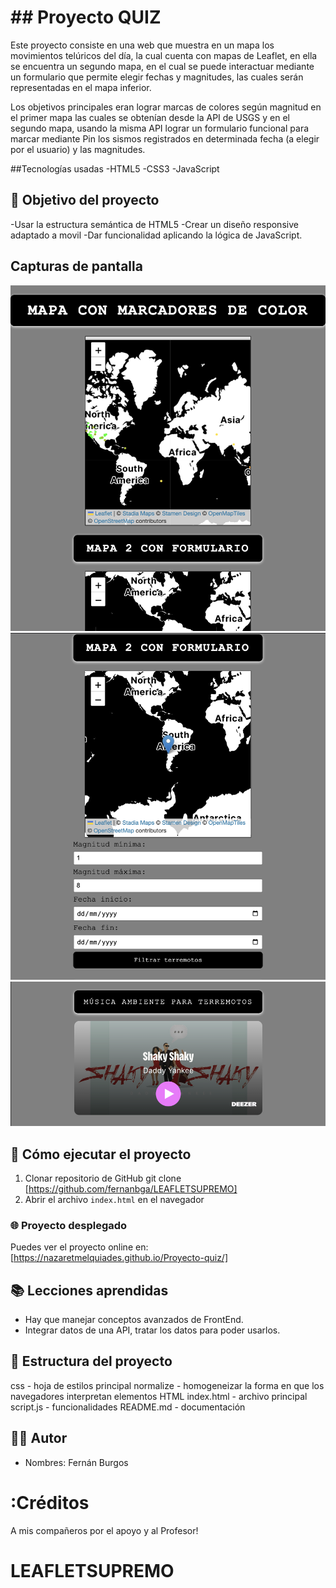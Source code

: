 # ## Proyecto QUIZ
Este proyecto consiste en una web que muestra en un mapa los movimientos telúricos del día, la cual cuenta con mapas de Leaflet, en ella se encuentra un segundo mapa, en el cual se puede interactuar mediante un formulario que permite elegir fechas y magnitudes, las cuales serán representadas en el mapa inferior.

Los objetivos principales eran lograr marcas de colores según magnitud en el primer mapa las cuales se obtenían desde la API de USGS y en el segundo mapa, usando la misma API lograr un formulario funcional para marcar mediante Pin los sismos registrados en determinada fecha (a elegir por el usuario) y las magnitudes.

##Tecnologías usadas
-HTML5
-CSS3
-JavaScript

## :dart: Objetivo del proyecto
-Usar la estructura semántica de HTML5
-Crear un diseño responsive adaptado a movil
-Dar funcionalidad aplicando la lógica de JavaScript.

## Capturas de pantalla
<img src="./assets/captura1.png" alt="Captura1">
<img src="./assets/captura2.png" alt="Captura2">
<img src="./assets/captura3.png" alt="Captura3">

## :rocket: Cómo ejecutar el proyecto
1. Clonar repositorio de GitHub
git clone [https://github.com/fernanbga/LEAFLETSUPREMO]
2. Abrir el archivo `index.html` en el navegador
### :globe_with_meridians: Proyecto desplegado
Puedes ver el proyecto online en:
[https://nazaretmelquiades.github.io/Proyecto-quiz/]
## :books: Lecciones aprendidas
- Hay que manejar conceptos avanzados de FrontEnd.
- Integrar datos de una API, tratar los datos para poder usarlos.


## :open_file_folder: Estructura del proyecto
css - hoja de estilos principal
normalize - homogeneizar la forma en que los navegadores interpretan elementos HTML
index.html - archivo principal
script.js - funcionalidades
README.md - documentación
## :technologist: Autor
- Nombres: Fernán Burgos
# :Créditos
A mis compañeros por el apoyo y al Profesor!
# LEAFLETSUPREMO